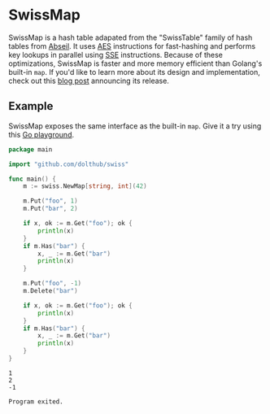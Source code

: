 # SwissMap

SwissMap is a hash table adapated from the "SwissTable" family of hash tables from [Abseil](https://abseil.io/blog/20180927-swisstables). It uses [AES](https://github.com/dolthub/maphash) instructions for fast-hashing and performs key lookups in parallel using [SSE](https://en.wikipedia.org/wiki/Streaming_SIMD_Extensions) instructions. Because of these optimizations, SwissMap is faster and more memory efficient than Golang's built-in `map`. If you'd like to learn more about its design and implementation, check out this [blog post](https://www.dolthub.com/blog/2023-03-28-swiss-map/) announcing its release.


## Example

SwissMap exposes the same interface as the built-in `map`. Give it a try using this [Go playground](https://go.dev/play/p/JPDC5WhYN7g).

```go
package main

import "github.com/dolthub/swiss"

func main() {
	m := swiss.NewMap[string, int](42)

	m.Put("foo", 1)
	m.Put("bar", 2)

	if x, ok := m.Get("foo"); ok {
		println(x)
	}
	if m.Has("bar") {
		x, _ := m.Get("bar")
		println(x)
	}

	m.Put("foo", -1)
	m.Delete("bar")

	if x, ok := m.Get("foo"); ok {
		println(x)
	}
	if m.Has("bar") {
		x, _ := m.Get("bar")
		println(x)
	}
}
```
```
1
2
-1

Program exited.
```
